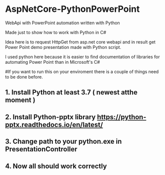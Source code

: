 # AspNetCore-PythonPowerPoint
WebApi with PowerPoint automation written with Python 

Made just to show how to work with Python in C# 

Idea here is to request HttpGet from asp.net core webapi and in result get Power Point demo presentation made with Python script.

I used python here because it is easier to find documentation of libraries for automating Power Point than in Microsoft's C#

#If you want to run this on your enviroment there is a couple of things need to be done before. 

## 1. Install Python at least 3.7 ( newest atthe moment ) 
## 2. Install Python-pptx library https://python-pptx.readthedocs.io/en/latest/
## 3. Change path to your python.exe in PresentationController
## 4. Now all should work correctly 


